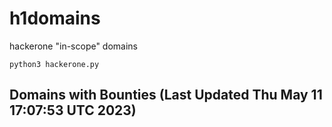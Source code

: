 # h1domains
hackerone "in-scope" domains

`python3 hackerone.py`
## Domains with Bounties (Last Updated Thu May 11 17:07:53 UTC 2023)
```

```
